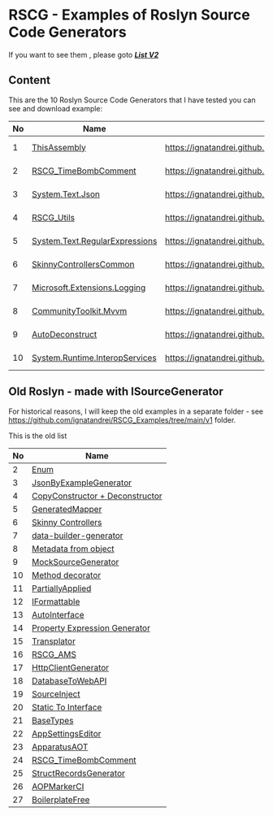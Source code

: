 # RSCG - Examples of Roslyn Source Code Generators 

If you want to see them , please goto  ***[List V2](https://ignatandrei.github.io/RSCG_Examples/v2/docs/List-of-RSCG)***

## Content 

This are the 10 Roslyn Source Code Generators that I have tested you can see and download example:


| No        | Name  | Link | Nuget |
| --------- | ----- | -----| ----- | 
|1|[ThisAssembly](https://ignatandrei.github.io/RSCG_Examples/v2/docs/ThisAssembly)| https://ignatandrei.github.io/RSCG_Examples/v2/docs/ThisAssembly | [https://www.nuget.org/packages/ThisAssembly]({desc.Generator.Nuget.First()}) | 
|2|[RSCG_TimeBombComment](https://ignatandrei.github.io/RSCG_Examples/v2/docs/RSCG_TimeBombComment)| https://ignatandrei.github.io/RSCG_Examples/v2/docs/RSCG_TimeBombComment | [https://www.nuget.org/packages/RSCG_TimeBombComment/]({desc.Generator.Nuget.First()}) | 
|3|[System.Text.Json](https://ignatandrei.github.io/RSCG_Examples/v2/docs/System.Text.Json)| https://ignatandrei.github.io/RSCG_Examples/v2/docs/System.Text.Json | [https://www.nuget.org/packages/System.Text.Json/]({desc.Generator.Nuget.First()}) | 
|4|[RSCG_Utils](https://ignatandrei.github.io/RSCG_Examples/v2/docs/RSCG_Utils)| https://ignatandrei.github.io/RSCG_Examples/v2/docs/RSCG_Utils | [https://www.nuget.org/packages/RSCG_Utils]({desc.Generator.Nuget.First()}) | 
|5|[System.Text.RegularExpressions](https://ignatandrei.github.io/RSCG_Examples/v2/docs/System.Text.RegularExpressions)| https://ignatandrei.github.io/RSCG_Examples/v2/docs/System.Text.RegularExpressions | [https://www.nuget.org/packages/System.Text.RegularExpressions/]({desc.Generator.Nuget.First()}) | 
|6|[SkinnyControllersCommon](https://ignatandrei.github.io/RSCG_Examples/v2/docs/SkinnyControllersCommon)| https://ignatandrei.github.io/RSCG_Examples/v2/docs/SkinnyControllersCommon | [https://www.nuget.org/packages/SkinnyControllersCommon]({desc.Generator.Nuget.First()}) | 
|7|[Microsoft.Extensions.Logging](https://ignatandrei.github.io/RSCG_Examples/v2/docs/Microsoft.Extensions.Logging)| https://ignatandrei.github.io/RSCG_Examples/v2/docs/Microsoft.Extensions.Logging | [https://www.nuget.org/packages/Microsoft.Extensions.Logging/]({desc.Generator.Nuget.First()}) | 
|8|[CommunityToolkit.Mvvm](https://ignatandrei.github.io/RSCG_Examples/v2/docs/CommunityToolkit.Mvvm)| https://ignatandrei.github.io/RSCG_Examples/v2/docs/CommunityToolkit.Mvvm | [https://www.nuget.org/packages/CommunityToolkit.Mvvm]({desc.Generator.Nuget.First()}) | 
|9|[AutoDeconstruct](https://ignatandrei.github.io/RSCG_Examples/v2/docs/AutoDeconstruct)| https://ignatandrei.github.io/RSCG_Examples/v2/docs/AutoDeconstruct | [https://www.nuget.org/packages/AutoDeconstruct]({desc.Generator.Nuget.First()}) | 
|10|[System.Runtime.InteropServices](https://ignatandrei.github.io/RSCG_Examples/v2/docs/System.Runtime.InteropServices)| https://ignatandrei.github.io/RSCG_Examples/v2/docs/System.Runtime.InteropServices | [https://www.nuget.org/packages/System.Runtime.InteropServices/]({desc.Generator.Nuget.First()}) | 


## Old Roslyn - made with ISourceGenerator 

For historical reasons, I will keep the old examples in a separate folder - see  https://github.com/ignatandrei/RSCG_Examples/tree/main/v1  folder.

This is the old list 

| No        | Name  |
| --------- | ----- |
|2| [Enum]( https://ignatandrei.github.io/RSCG_Examples/v1/#rscg-number-2--enum) |"
|3| [JsonByExampleGenerator]( https://ignatandrei.github.io/RSCG_Examples/v1/#rscg-number-3--jsonbyexamplegenerator) |"
|4| [CopyConstructor + Deconstructor]( https://ignatandrei.github.io/RSCG_Examples/v1/#rscg-number-4--copyconstructor--deconstructor) |"
|5| [GeneratedMapper]( https://ignatandrei.github.io/RSCG_Examples/v1/#rscg-number-5--generatedmapper) |"
|6| [Skinny Controllers]( https://ignatandrei.github.io/RSCG_Examples/v1/#rscg-number-6--skinny-controllers) |"
|7| [data-builder-generator]( https://ignatandrei.github.io/RSCG_Examples/v1/#rscg-number-7--data-builder-generator) |"
|8| [Metadata from object]( https://ignatandrei.github.io/RSCG_Examples/v1/#rscg-number-8--metadata-from-object) |"
|9| [MockSourceGenerator]( https://ignatandrei.github.io/RSCG_Examples/v1/#rscg-number-9--mocksourcegenerator) |"
|10| [Method decorator]( https://ignatandrei.github.io/RSCG_Examples/v1/#rscg-number-10--method-decorator) |"
|11| [PartiallyApplied]( https://ignatandrei.github.io/RSCG_Examples/v1/#rscg-number-11--partiallyapplied) |"
|12| [IFormattable]( https://ignatandrei.github.io/RSCG_Examples/v1/#rscg-number-12--iformattable) |"
|13| [AutoInterface]( https://ignatandrei.github.io/RSCG_Examples/v1/#rscg-number-13--autointerface) |"
|14| [Property Expression Generator]( https://ignatandrei.github.io/RSCG_Examples/v1/#rscg-number-14--property-expression-generator) |"
|15| [Transplator]( https://ignatandrei.github.io/RSCG_Examples/v1/#rscg-number-15--transplator) |"
|16| [RSCG_AMS]( https://ignatandrei.github.io/RSCG_Examples/v1/#rscg-number-16--rscg_ams) |"
|17| [HttpClientGenerator]( https://ignatandrei.github.io/RSCG_Examples/v1/#rscg-number-17--httpclientgenerator) |"
|18| [DatabaseToWebAPI]( https://ignatandrei.github.io/RSCG_Examples/v1/#rscg-number-18--databasetowebapi) |"
|19| [SourceInject]( https://ignatandrei.github.io/RSCG_Examples/v1/#rscg-number-19--sourceinject) |"
|20| [Static To Interface]( https://ignatandrei.github.io/RSCG_Examples/v1/#rscg-number-20--static-to-interface) |"
|21| [BaseTypes]( https://ignatandrei.github.io/RSCG_Examples/v1/#rscg-number-21--basetypes) |"
|22| [AppSettingsEditor]( https://ignatandrei.github.io/RSCG_Examples/v1/#rscg-number-22--appsettingseditor) |"
|23| [ApparatusAOT]( https://ignatandrei.github.io/RSCG_Examples/v1/#rscg-number-23--apparatusaot) |"
|24| [RSCG_TimeBombComment]( https://ignatandrei.github.io/RSCG_Examples/v1/#rscg-number-24--rscg_timebombcomment) |"
|25| [StructRecordsGenerator]( https://ignatandrei.github.io/RSCG_Examples/v1/#rscg-number-25--structrecordsgenerator) |"
|26| [AOPMarkerCI]( https://ignatandrei.github.io/RSCG_Examples/v1/#rscg-number-26--aopmarkerci) |"
|27| [BoilerplateFree]( https://ignatandrei.github.io/RSCG_Examples/v1/#rscg-number-27--boilerplatefree) |"

